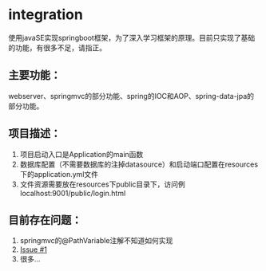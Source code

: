 # integration
使用javaSE实现springboot框架，为了深入学习框架的原理。目前只实现了基础的功能，有很多不足，请指正。

## 主要功能：
webserver、springmvc的部分功能、spring的IOC和AOP、spring-data-jpa的部分功能。

## 项目描述：
1. 项目启动入口是Application的main函数
2. 数据库配置（不需要数据库的注掉datasource）和启动端口配置在resources下的application.yml文件
3. 文件资源需要放在resources下public目录下，访问例localhost:9001/public/login.html

## 目前存在问题：
1. springmvc的@PathVariable注解不知道如何实现
2. [Issue #1](https://github.com/zhukai-git/integration/issues/1)  
3. 很多...
